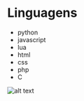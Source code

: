 # Linguagens

* python 
* javascript 
* lua 
* html 
* css 
* php 
* C


![alt text](https://miro.medium.com/v2/resize:fit:256/1*ztqS5rRI29GHxZa6uPF2UA.png?width=10pxheight=10px)
